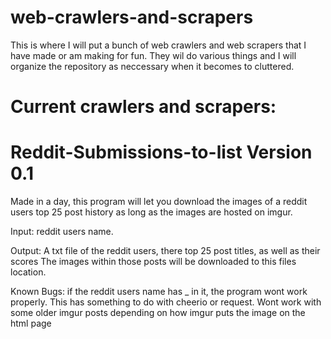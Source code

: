 # web-crawlers-and-scrapers

This is where I will put a bunch of web crawlers and web scrapers that I have made or am making for fun. They wil do various things and I will organize the repository as neccessary when it becomes to cluttered.

# Current crawlers and scrapers:

# Reddit-Submissions-to-list Version 0.1

Made in a day, this program will let you download the images of a reddit users top 25 post history
as long as the images are hosted on imgur.

Input: reddit users name.

Output: A txt file of the reddit users, there top 25 post titles, as well as their scores
        The images within those posts will be downloaded to this files location.

Known Bugs: if the reddit users name has _ in it, the program wont work properly. This has something to do
      with cheerio or request.
      Wont work with some older imgur posts depending on how imgur puts the image on the html page
